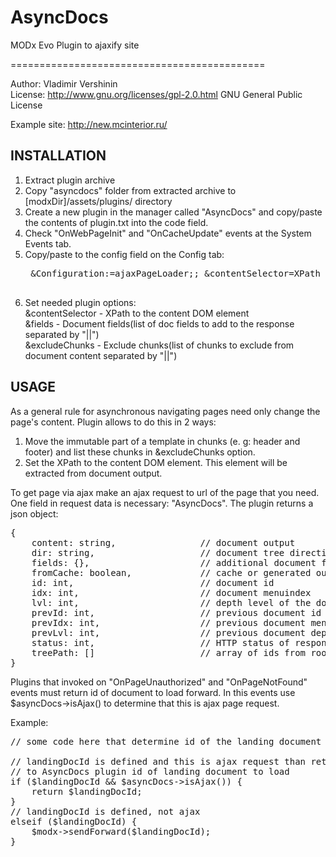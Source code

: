 AsyncDocs
=========

MODx Evo Plugin to ajaxify site

============================================

Author: Vladimir Vershinin<br />
License: http://www.gnu.org/licenses/gpl-2.0.html GNU General Public License<br />

Example site: http://new.mcinterior.ru/

INSTALLATION
--------------------------------------------------------------------------
1. Extract plugin archive
2. Copy "asyncdocs" folder from extracted archive to [modxDir]/assets/plugins/ directory
3. Create a new plugin in the manager called "AsyncDocs" and copy/paste the contents of plugin.txt
into the code field.
4. Check "OnWebPageInit" and "OnCacheUpdate" events at the System Events tab.
5. Copy/paste to the config field on the Config tab:<br />
    <pre>
    &Configuration:=ajaxPageLoader;; &contentSelector=XPath to the content DOM element;string; &fields=Document fields(list of doc fields to add to the response separated by "||");textarea;pagetitle||longtitle||description &excludeChunks=Exclude chunks(list of chunks to exclude from document content separated by "||");textarea
    </pre>
6. Set needed plugin options:<br />
    &contentSelector - XPath to the content DOM element<br />
    &fields - Document fields(list of doc fields to add to the response separated by "||")<br />
    &excludeChunks - Exclude chunks(list of chunks to exclude from document content separated by "||")


USAGE
--------------------------------------------------------------------------
As a general rule for asynchronous navigating pages need only change the page's content.
Plugin allows to do this in 2 ways:
1. Move the immutable part of a template in chunks (e. g: header and footer) and list these chunks in &excludeChunks option.
2. Set the XPath to the content DOM element. This element will be extracted from document output.

To get page via ajax make an ajax request to url of the page that you need. One field
in request data is necessary: "AsyncDocs".
The plugin returns a json object: <br />
<pre>
{
    content: string,                // document output 
    dir: string,                    // document tree direction, "up"(up the documents tree) or "down"(down the document tree)
    fields: {},                     // additional document fields
    fromCache: boolean,             // cache or generated output 
    id: int,                        // document id 
    idx: int,                       // document menuindex 
    lvl: int,                       // depth level of the document 
    prevId: int,                    // previous document id
    prevIdx: int,                   // previous document menuindex 
    prevLvl: int,                   // previous document depth level
    status: int,                    // HTTP status of response; 200 - OK, 404 - not found, 301 - moved for references
    treePath: []                    // array of ids from root as '0' to current document id
}
</pre>

Plugins that invoked on "OnPageUnauthorized" and "OnPageNotFound" events
must return id of document to load forward. In this events use $asyncDocs->isAjax() to
determine that this is ajax page request.

Example:
<pre>
// some code here that determine id of the landing document and setting $_REQUEST vars

// landingDocId is defined and this is ajax request than return
// to AsyncDocs plugin id of landing document to load
if ($landingDocId && $asyncDocs->isAjax()) { 
    return $landingDocId; 
}
// landingDocId is defined, not ajax
elseif ($landingDocId) {
    $modx->sendForward($landingDocId);
}

</pre>

